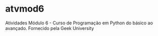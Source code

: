# atvmod6
Atividades Módulo 6 - Curso de Programação em Python do básico ao avançado. Fornecido pela Geek University
